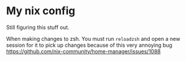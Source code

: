 # My nix config

Still figuring this stuff out.

When making changes to zsh. You must run `reloadzsh` and open a new session for it to pick up changes because of this very annoying bug https://github.com/nix-community/home-manager/issues/1088
